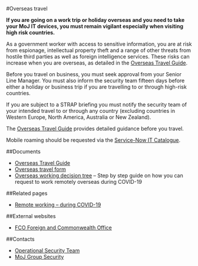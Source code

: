 #Overseas travel

**If you are going on a work trip or holiday overseas and you need to take your MoJ IT devices, you must remain vigilant especially when visiting high risk countries.**

As a government worker with access to sensitive information, you are at risk from espionage, intellectual property theft and a range of other threats from hostile third parties as well as foreign intelligence services. These risks can increase when you are overseas, as detailed in the [Overseas Travel Guide](/documents/2020/03/overseas-travel-guide.docx).

Before you travel on business, you must seek approval from your Senior Line Manager. You must also inform the security team fifteen days before either a holiday or business trip if you are travelling to or through high-risk countries.

If you are subject to a STRAP briefing you must notify the security team of your intended travel to or through any country (excluding countries in Western Europe, North America, Australia or New Zealand).

The [Overseas Travel Guide](/documents/2020/03/overseas-travel-guide.docx) provides detailed guidance before you travel.

Mobile roaming should be requested via the [Service-Now IT Catalogue](https://mojprod.service-now.com/moj_sp).

##Documents

* [Overseas Travel Guide](/documents/2020/03/overseas-travel-guide.docx)
* [Overseas travel form](/documents/2020/03/overseas-travel-form.docx)
* [Overseas working decision tree](/documents/2020/09/overseas-working-decision-tree.docx) – Step by step guide on how you can request to work remotely overseas during COVID-19

##Related pages

* [Remote working – during COVID-19](/guidance/security/emergencies/coronavirus-guidance/security/remote-working/)

##External websites

* [FCO Foreign and Commonwealth Office](http://www.fco.gov.uk/en/travel-and-living-abroad)

##Contacts

* [Operational Security Team](mailto:OperationalSecurityTeam@justice.gov.uk)
* [MoJ Group Security](mailto:mojgroupsecurity@justice.gov.uk)

